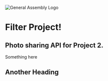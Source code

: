 ![General Assembly Logo](http://i.imgur.com/ke8USTq.png)

# Filter Project!

## Photo sharing API for Project 2.

Something here

## Another Heading




